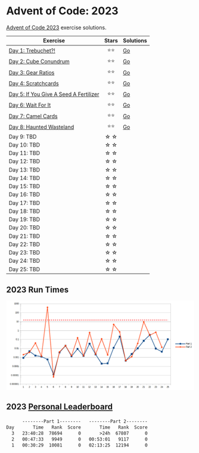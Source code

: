# Advent of Code: 2023

[Advent of Code 2023](https://adventofcode.com/2023) exercise solutions.

<!-- ★ ☆ -->

| Exercise                                      | Stars | Solutions |
|-----------------------------------------------|:-----:|-----------|
| [Day 1: Trebuchet?!][rm1]                     |  ⭐⭐   | [Go][go1] |
| [Day 2: Cube Conundrum][rm2]                  |  ⭐⭐   | [Go][go2] |
| [Day 3: Gear Ratios][rm3]                     |  ⭐⭐   | [Go][go3] |
| [Day 4: Scratchcards][rm4]                    |  ⭐⭐   | [Go][go4] |
| [Day 5: If You Give A Seed A Fertilizer][rm5] |  ⭐⭐   | [Go][go5] |
| [Day 6: Wait For It][rm6]                     |  ⭐⭐   | [Go][go6] |
| [Day 7: Camel Cards][rm7]                     |  ⭐⭐   | [Go][go7] |
| [Day 8: Haunted Wasteland][rm8]               |  ⭐⭐   | [Go][go8] |
| Day 9: TBD                                    |  ☆ ☆  |           |
| Day 10: TBD                                   |  ☆ ☆  |           |
| Day 11: TBD                                   |  ☆ ☆  |           |
| Day 12: TBD                                   |  ☆ ☆  |           |
| Day 13: TBD                                   |  ☆ ☆  |           |
| Day 14: TBD                                   |  ☆ ☆  |           |
| Day 15: TBD                                   |  ☆ ☆  |           |
| Day 16: TBD                                   |  ☆ ☆  |           |
| Day 17: TBD                                   |  ☆ ☆  |           |
| Day 18: TBD                                   |  ☆ ☆  |           |
| Day 19: TBD                                   |  ☆ ☆  |           |
| Day 20: TBD                                   |  ☆ ☆  |           |
| Day 21: TBD                                   |  ☆ ☆  |           |
| Day 22: TBD                                   |  ☆ ☆  |           |
| Day 23: TBD                                   |  ☆ ☆  |           |
| Day 24: TBD                                   |  ☆ ☆  |           |
| Day 25: TBD                                   |  ☆ ☆  |           |

## 2023 Run Times

![2023 exercise run-time graphs](run-times.png)

## 2023 [Personal Leaderboard](https://adventofcode.com/2023/leaderboard/self)

```text
      --------Part 1--------   --------Part 2--------
Day       Time   Rank  Score       Time   Rank  Score
  3   23:40:28  78694      0       >24h  67807      0
  2   00:47:33   9949      0   00:53:01   9117      0
  1   00:30:29  10081      0   02:13:25  12194      0
```

<!-- reference links -->

[rm1]: 01-trebuchet?/README.md
[go1]: 01-trebuchet?/go
[rm2]: 02-cubeConundrum/README.md
[go2]: 02-cubeConundrum/go
[rm3]: 03-gearRatios/README.md
[go3]: 03-gearRatios/go
[rm4]: 04-scratchcards/README.md
[go4]: 04-scratchcards/go
[rm5]: 05-ifYouGiveASeedAFertilizer/README.md
[go5]: 05-ifYouGiveASeedAFertilizer/go
[rm6]: 06-waitForIt/README.md
[go6]: 06-waitForIt/go
[rm7]: 07-camelCards/README.md
[go7]: 07-camelCards/go
[rm8]: 08-hauntedWasteland/README.md
[go8]: 08-hauntedWasteland/go
